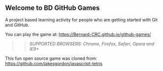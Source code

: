 
## Welcome to BD GitHub Games

A project based learning activity for people who are getting started with Git and GitHub.

You can play the game at: https://Bernard-CRC.github.io/github-games/

>> _*SUPPORTED BROWSERS*: Chrome, Firefox, Safari, Opera and IE9+_

This fun open source game was cloned from: https://github.com/jakesgordon/javascript-tetris
